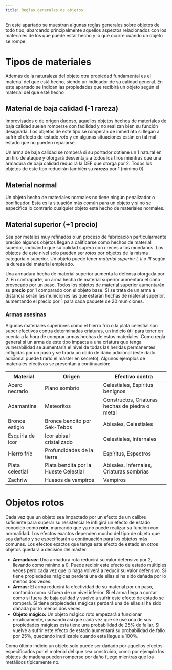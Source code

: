 ```yaml
---
title: Reglas generales de objetos
---
```


En este apartado se muestran algunas reglas generales sobre objetos de todo tipo, abarcando principalmente aquellos aspectos relacionados con los materiales de los que puede estar hecho y lo que ocurre cuando un objeto se rompe. 

# Tipos de materiales

Además de la naturaleza del objeto otra propiedad fundamental es el material del que está hecho, siendo un indicador de su calidad general. En este apartado se indican las propiedades que recibirá un objeto según el material del que esté hecho

## Material de baja calidad (-1 rareza)

Improvisados o de origen dudoso, aquellos objetos hechos de materiales de baja calidad suelen romperse con facilidad y no realizan bien su función designada. Los objetos de este tipo se romperán de inmediato si llegan a sufrir el efecto de estado *roto* y en algunas situaciones están en tal mal estado que no pueden repararse.

Un arma de baja calidad se romperá si su portador obtiene un 1 natural en un tiro de ataque y otorgará desventaja a todos los tiros mientras que una armadura de baja calidad reducirá la DEF que otorga por 2. Todos los objetos de este tipo reducirán también su **rareza** por 1 (mínimo 0).

## Material normal

Un objeto hecho de materiales normales no tiene ningún penalizador o bonificador. Esta es la situación más común para un objeto y si no se especifica lo contrario cualquier objeto está hecho de materiales normales.

## Material superior (+1 precio)

Sea por metales muy refinados o un proceso de fabricación particularmente preciso algunos objetos llegan a calificarse como hechos de material superior, indicando que su calidad supera con creces a los mundanos. Los objetos de este nivel solo pueden ser *rotos* por objetos de la misma categoría o superior. Un objeto puede tener *material superior I, II* o *III* según la dureza del material empleado.

Una armadura hecha de material superior aumenta la defensa otorgada por 2. En contraparte, un arma hecha de material superior aumentará el daño provocado por un paso. Todos los objetos de material superior aumentarán su **precio** por 1 comparado con el objeto base. Si se trata de un arma a distancia serán las municiones las que estarán hechas de material superior, aumentando el precio por 1 para cada paquete de 20 municiones.

### Armas asesinas

Algunos materiales superiores como el hierro frío o la plata celestial son super efectivos contra determinadas criaturas, un indicio útil para tener en cuenta a la hora de comprar armas hechas de estos materiales. Como regla general si un arma de este tipo impacta a una criatura que tenga vulnerabilidad se aumentaría el nivel de todas las heridas permanentes infligidas por un paso y se tiraría un dado de daño adicional (este dado adicional puede tirarlo el máster en secreto). Algunos ejemplos de materiales efectivos se presentan a continuación:

| Material         | Origen                                | Efectivo contra                                 |
| ---------------- | ------------------------------------- | ----------------------------------------------- |
| Acero necrario   | Plano sombrío                         | Celestiales, Espíritus benignos                 |
| Adamantina       | Meteoritos                            | Constructos, Criaturas hechas de piedra o metal |
| Bronce estigio   | Bronce bendito por Sek-Tebos          | Abisales, Celestiales                           |
| Esquirla de icor | Icor abisal cristalizado              | Celestiales, Infernales                         |
| Hierro frío      | Profundidades de la tierra            | Espíritus, Espectros                            |
| Plata celestial  | Plata bendita por la Hueste Celestial | Abisales, Infernales, Criaturas sombrías        |
| Zachriw          | Huesos de vampiros                    | Vampiros                                        |



# Objetos rotos 

Cada vez que un objeto sea impactado por un efecto de un calibre suficiente para superar su resistencia le infligirá un efecto de estado conocido como **roto**, marcando que ya no puede realizar su función con normalidad. Los efectos exactos dependen mucho del tipo de objeto que sea dañado y se especificarán a continuación para los objetos más comunes. Los efectos exactos que tenga este efecto de estado en otros objetos quedará a decisión del máster:

- **Armaduras:** Una armadura rota reducirá su valor defensivo por 2, llevando como mínimo a 0. Puede recibir este efecto de estado múltiples veces pero cada vez que lo haga volverá a reducir su valor defensivo. Si tiene propiedades mágicas perderá una de ellas si ha sido dañada por lo menos dos veces.
- **Armas:** El arma reducirá la efectividad de su material por un paso, contando como si fuera de un nivel inferior. Si el arma llega a contar como si fuera de baja calidad y vuelve a sufrir este efecto de estado se romperá. Si tiene propiedades mágicas perderá una de ellas si ha sido dañada por lo menos dos veces.
- **Objeto mágico:** Un objeto mágico roto empezará a funcionar erráticamente, causando así que cada vez que se use una de sus propiedades mágicas esta tiene una probabilidad de 25% de fallar. Si vuelve a sufrir este efecto de estado aumentará su probabilidad de fallo por 25%, quedando inutilizable cuando esta llegue a 100%. 

Como último indicio un objeto solo puede ser dañado por aquellos efectos especificados por el material del que sea construido, como por ejemplo los objetos de madera pueden romperse por daño fuego mientras que los metálicos típicamente no. 

